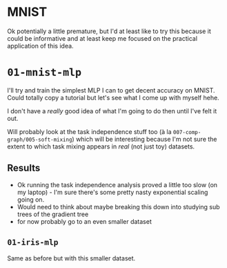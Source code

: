 # MNIST

Ok potentially a little premature, but I'd at least like to try this because it could be informative and at least keep me focused on the practical application of this idea.

# `01-mnist-mlp`

I'll try and train the simplest MLP I can to get decent accuracy on MNIST. Could totally copy a tutorial but let's see what I come up with myself hehe.

I don't have a _really_ good idea of what I'm going to do then until I've felt it out.

Will probably look at the task independence stuff too (à la `007-comp-graph/005-soft-mixing`) which will be interesting because I'm not sure the extent to which task mixing appears in _real_ (not just toy) datasets.

## Results

- Ok running the task independence analysis proved a little too slow (on my laptop) - I'm sure there's some pretty nasty exponential scaling going on.
- Would need to think about maybe breaking this down into studying sub trees of the gradient tree
- for now probably go to an even smaller dataset

## `01-iris-mlp`

Same as before but with this smaller dataset.